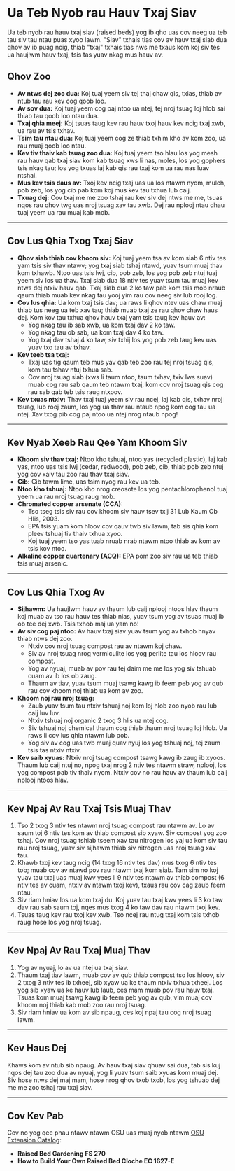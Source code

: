 # Ua Teb Nyob rau Hauv Txaj Siav

Ua teb nyob rau hauv txaj siav (raised beds) yog ib qho uas cov neeg ua teb tau siv tau ntau puas xyoo lawm. "Siav" txhais tias cov av hauv txaj siab dua qhov av ib puag ncig, thiab "txaj" txhais tias nws me txaus kom koj siv tes ua haujlwm hauv txaj, tsis tas yuav nkag mus hauv av.

## Qhov Zoo

- **Av ntws dej zoo dua:** Koj tuaj yeem siv tej thaj chaw qis, txias, thiab av ntub tau rau kev cog qoob loo.
- **Av sov dua:** Koj tuaj yeem cog paj ntoo ua ntej, tej nroj tsuag loj hlob sai thiab tau qoob loo ntau dua.
- **Txaj qhia meej:** Koj tsuas taug kev rau hauv txoj hauv kev ncig txaj xwb, ua rau av tsis txhav.
- **Tsim tau ntau dua:** Koj tuaj yeem cog ze thiab txhim kho av kom zoo, ua rau muaj qoob loo ntau.
- **Kev tiv thaiv kab tsuag zoo dua:** Koj tuaj yeem tso hlau los yog mesh rau hauv qab txaj siav kom kab tsuag xws li nas, moles, los yog gophers tsis nkag tau; los yog txuas laj kab qis rau txaj kom ua rau nas luav ntshai.
- **Mus kev tsis daus av:** Txoj kev ncig txaj uas ua los ntawm nyom, mulch, pob zeb, los yog cib pab kom koj mus kev tau txhua lub caij.
- **Txuag dej:** Cov txaj me me zoo tshaj rau kev siv dej ntws me me, tsuas nqos rau qhov twg uas nroj tsuag xav tau xwb. Dej rau nplooj ntau dhau tuaj yeem ua rau muaj kab mob.

---

## Cov Lus Qhia Txog Txaj Siav

- **Qhov siab thiab cov khoom siv:** Koj tuaj yeem tsa av kom siab 6 ntiv tes yam tsis siv thav ntawv; yog txaj siab tshaj ntawd, yuav tsum muaj thav kom txhawb. Ntoo uas tsis lwj, cib, pob zeb, los yog pob zeb ntuj tuaj yeem siv los ua thav. Txaj siab dua 18 ntiv tes yuav tsum tau muaj kev ntws dej ntxiv hauv qab. Txaj siab dua 2 ko taw pab kom tsis mob nraub qaum thiab muab kev nkag tau yooj yim rau cov neeg siv lub rooj log.
- **Cov lus qhia:** Ua kom txaj tsis dav; ua raws li qhov ntev uas chaw muaj thiab tus neeg ua teb xav tau; thiab muab txaj ze rau qhov chaw haus dej. Kom kov tau txhua qhov hauv txaj yam tsis taug kev hauv av:
  - Yog nkag tau ib sab xwb, ua kom txaj dav 2 ko taw.
  - Yog nkag tau ob sab, ua kom txaj dav 4 ko taw.
  - Yog txaj dav tshaj 4 ko taw, siv txhij los yog pob zeb taug kev uas yuav txo tau av txhav.
- **Kev teeb tsa txaj:**
  - Txaj uas tig qaum teb mus yav qab teb zoo rau tej nroj tsuag qis, kom tau tshav ntuj txhua sab.
  - Cov nroj tsuag siab (xws li taum ntoo, taum txhav, txiv lws suav) muab cog rau sab qaum teb ntawm txaj, kom cov nroj tsuag qis cog rau sab qab teb tsis raug ntxoov.
- **Kev txuas ntxiv:** Thav txaj tuaj yeem siv rau ncej, laj kab qis, txhav nroj tsuag, lub rooj zaum, los yog ua thav rau ntaub npog kom cog tau ua ntej. Xav txog pib cog paj ntoo ua ntej nrog ntaub npog!

---

## Kev Nyab Xeeb Rau Qee Yam Khoom Siv

- **Khoom siv thav txaj:** Ntoo kho tshuaj, ntoo yas (recycled plastic), laj kab yas, ntoo uas tsis lwj (cedar, redwood), pob zeb, cib, thiab pob zeb ntuj yog cov xaiv tau zoo rau thav txaj siav.
- **Cib:** Cib tawm lime, uas tsim nyog rau kev ua teb.
- **Ntoo kho tshuaj:** Ntoo kho nrog creosote los yog pentachlorophenol tuaj yeem ua rau nroj tsuag raug mob.
- **Chromated copper arsenate (CCA):**
  - Tso tseg tsis siv rau cov khoom siv hauv tsev txij 31 Lub Kaum Ob Hlis, 2003.
  - EPA tsis yuam kom hloov cov qauv twb siv lawm, tab sis qhia kom pleev tshuaj tiv thaiv txhua xyoo.
  - Koj tuaj yeem tso yas tuab nruab nrab ntawm ntoo thiab av kom av tsis kov ntoo.
- **Alkaline copper quartenary (ACQ):** EPA pom zoo siv rau ua teb thiab tsis muaj arsenic.

---

## Cov Lus Qhia Txog Av

- **Sijhawm:** Ua haujlwm hauv av thaum lub caij nplooj ntoos hlav thaum koj muab av tso rau hauv tes thiab nias, yuav tsum yog av tsuas muaj ib ob tee dej xwb. Tsis txhob maj ua yam no!
- **Av siv cog paj ntoo:** Av hauv txaj siav yuav tsum yog av txhob hnyav thiab ntws dej zoo.
  - Ntxiv cov nroj tsuag compost rau av ntawm koj chaw.
  - Siv av nroj tsuag nrog vermiculite los yog perlite tau los hloov rau compost.
  - Yog av nyuaj, muab av pov rau tej daim me me los yog siv tshuab cuam av ib los ob zaug.
  - Thaum av tiav, yuav tsum muaj tsawg kawg ib feem peb yog av qub rau cov khoom noj thiab ua kom av zoo.
- **Khoom noj rau nroj tsuag:**
  - Zaub yuav tsum tau ntxiv tshuaj noj kom loj hlob zoo nyob rau lub caij luv luv.
  - Ntxiv tshuaj noj organic 2 txog 3 hlis ua ntej cog.
  - Siv tshuaj noj chemical thaum cog thiab thaum nroj tsuag loj hlob. Ua raws li cov lus qhia ntawm lub pob.
  - Yog siv av cog uas twb muaj quav nyuj los yog tshuaj noj, tej zaum tsis tas ntxiv ntxiv.
- **Kev saib xyuas:** Ntxiv nroj tsuag compost tsawg kawg ib zaug ib xyoos. Thaum lub caij ntuj no, npog txaj nrog 2 ntiv tes ntawm straw, nplooj, los yog compost pab tiv thaiv nyom. Ntxiv cov no rau hauv av thaum lub caij nplooj ntoos hlav.

---

## Kev Npaj Av Rau Txaj Tsis Muaj Thav

1. Tso 2 txog 3 ntiv tes ntawm nroj tsuag compost rau ntawm av. Lo av saum toj 6 ntiv tes kom av thiab compost sib xyaw. Siv compost yog zoo tshaj. Cov nroj tsuag tshiab tseem xav tau nitrogen los yaj ua kom siv tau rau nroj tsuag, yuav siv sijhawm thiab siv nitrogen uas nroj tsuag xav tau.
2. Khawb txoj kev taug ncig (14 txog 16 ntiv tes dav) mus txog 6 ntiv tes tob; muab cov av ntawd pov rau ntawm txaj kom siab. Tam sim no koj yuav tau txaj uas muaj kwv yees li 9 ntiv tes ntawm av thiab compost (6 ntiv tes av cuam, ntxiv av ntawm txoj kev), txaus rau cov cag zaub feem ntau.
3. Siv riam hniav los ua kom txaj du. Koj yuav tau txaj kwv yees li 3 ko taw dav rau sab saum toj, nqes mus txog 4 ko taw dav rau ntawm txoj kev.
4. Tsuas taug kev rau txoj kev xwb. Tso ncej rau ntug txaj kom tsis txhob raug hose los yog nroj tsuag.

---

## Kev Npaj Av Rau Txaj Muaj Thav

1. Yog av nyuaj, lo av ua ntej ua txaj siav.
2. Thaum txaj tiav lawm, muab cov av qub thiab compost tso los hloov, siv 2 txog 3 ntiv tes ib txheej, sib xyaw ua ke thaum ntxiv txhua txheej. Los yog sib xyaw ua ke hauv lub laub, ces mam muab pov rau hauv txaj. Tsuas kom muaj tsawg kawg ib feem peb yog av qub, vim muaj cov khoom noj thiab kab mob zoo rau nroj tsuag.
3. Siv riam hniav ua kom av sib npaug, ces koj npaj tau cog nroj tsuag lawm.

---

## Kev Haus Dej

Khaws kom av ntub sib npaug. Av hauv txaj siav qhuav sai dua, tab sis kuj nqos dej tau zoo dua av nyuaj, yog li yuav tsum saib xyuas kom muaj dej. Siv hose ntws dej maj mam, hose nrog qhov txob txob, los yog tshuab dej me me zoo tshaj rau txaj siav.

---

## Cov Kev Pab

Cov no yog qee phau ntawv ntawm OSU uas muaj nyob ntawm [OSU Extension Catalog](http://catalog.extension.oregonstate.edu):

- **Raised Bed Gardening FS 270**
- **How to Build Your Own Raised Bed Cloche EC 1627-E**
